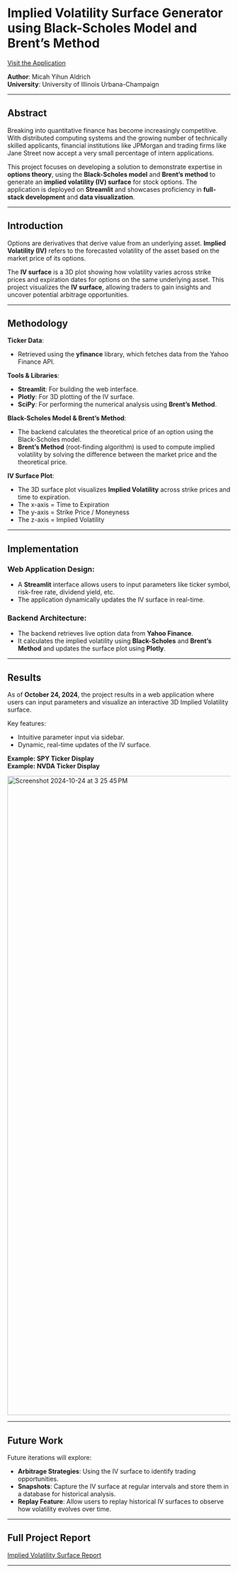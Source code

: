 # Implied Volatility Surface Generator using Black-Scholes Model and Brent’s Method

[Visit the Application](https://theivsurface.streamlit.app/)

**Author**: Micah Yihun Aldrich  
**University**: University of Illinois Urbana-Champaign

---

## Abstract

Breaking into quantitative finance has become increasingly competitive. With distributed computing systems and the growing number of technically skilled applicants, financial institutions like JPMorgan and trading firms like Jane Street now accept a very small percentage of intern applications.

This project focuses on developing a solution to demonstrate expertise in **options theory**, using the **Black-Scholes model** and **Brent’s method** to generate an **implied volatility (IV) surface** for stock options. The application is deployed on **Streamlit** and showcases proficiency in **full-stack development** and **data visualization**.

---

## Introduction

Options are derivatives that derive value from an underlying asset. **Implied Volatility (IV)** refers to the forecasted volatility of the asset based on the market price of its options. 

The **IV surface** is a 3D plot showing how volatility varies across strike prices and expiration dates for options on the same underlying asset. This project visualizes the **IV surface**, allowing traders to gain insights and uncover potential arbitrage opportunities.

---

## Methodology

**Ticker Data**:  
- Retrieved using the **yfinance** library, which fetches data from the Yahoo Finance API.

**Tools & Libraries**:
- **Streamlit**: For building the web interface.
- **Plotly**: For 3D plotting of the IV surface.
- **SciPy**: For performing the numerical analysis using **Brent’s Method**.

**Black-Scholes Model & Brent’s Method**:
- The backend calculates the theoretical price of an option using the Black-Scholes model.
- **Brent’s Method** (root-finding algorithm) is used to compute implied volatility by solving the difference between the market price and the theoretical price.

**IV Surface Plot**:
- The 3D surface plot visualizes **Implied Volatility** across strike prices and time to expiration.
- The x-axis = Time to Expiration  
- The y-axis = Strike Price / Moneyness  
- The z-axis = Implied Volatility  

---

## Implementation

### Web Application Design:
- A **Streamlit** interface allows users to input parameters like ticker symbol, risk-free rate, dividend yield, etc.
- The application dynamically updates the IV surface in real-time.

### Backend Architecture:
- The backend retrieves live option data from **Yahoo Finance**.
- It calculates the implied volatility using **Black-Scholes** and **Brent’s Method** and updates the surface plot using **Plotly**.

---

## Results

As of **October 24, 2024**, the project results in a web application where users can input parameters and visualize an interactive 3D Implied Volatility surface. 

Key features:
- Intuitive parameter input via sidebar.
- Dynamic, real-time updates of the IV surface.

**Example: SPY Ticker Display**  
**Example: NVDA Ticker Display**

<img width="1440" alt="Screenshot 2024-10-24 at 3 25 45 PM" src="https://github.com/user-attachments/assets/f073f0f1-255e-4891-9e35-821ef8246bdb">


---

## Future Work

Future iterations will explore:
- **Arbitrage Strategies**: Using the IV surface to identify trading opportunities.
- **Snapshots**: Capture the IV surface at regular intervals and store them in a database for historical analysis.
- **Replay Feature**: Allow users to replay historical IV surfaces to observe how volatility evolves over time.

---

## Full Project Report

[Implied Volatility Surface Report](./docs/Implied%20Volatility%20Surface%20Report.pdf)


---